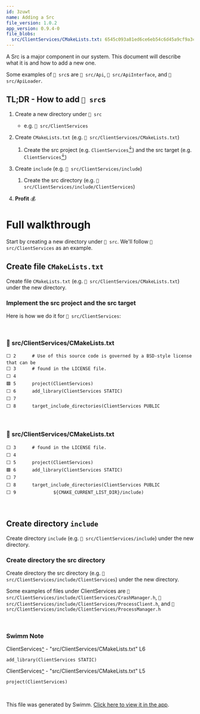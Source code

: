 ```yaml
---
id: 3zuwt
name: Adding a Src
file_version: 1.0.2
app_version: 0.9.4-0
file_blobs:
  src/ClientServices/CMakeLists.txt: 6545c093a81ed6ce6eb54c6d45a9cf9a3ccbf722
---
```


A Src is a major component in our system. This document will describe what it is and how to add a new one.

Some examples of `📄 src`s are `📄 src/Api`, `📄 src/ApiInterface`, and `📄 src/ApiLoader`.

## TL;DR - How to add `📄 src`s

1.  Create a new directory under `📄 src` 
    
    *   e.g. `📄 src/ClientServices`
        
2.  Create `CMakeLists.txt` (e.g. `📄 src/ClientServices/CMakeLists.txt`)
    
    1.  Create the src project (e.g. `ClientServices`[<sup id="o37E7">↓</sup>](#f-o37E7)) and the src target (e.g. `ClientServices`[<sup id="1B75sm">↓</sup>](#f-1B75sm))
        
3.  Create `include` (e.g. `📄 src/ClientServices/include`)
    
    1.  Create the src directory (e.g. `📄 src/ClientServices/include/ClientServices`)
        
4.  **Profit** 💰
    

# Full walkthrough

Start by creating a new directory under `📄 src`. We'll follow `📄 src/ClientServices` as an example.

## Create file `CMakeLists.txt`

Create file `CMakeLists.txt` (e.g. `📄 src/ClientServices/CMakeLists.txt`) under the new directory.

### Implement the src project and the src target

Here is how we do it for `📄 src/ClientServices`:

<br/>



<!-- NOTE-swimm-snippet: the lines below link your snippet to Swimm -->
### 📄 src/ClientServices/CMakeLists.txt
```text
⬜ 2      # Use of this source code is governed by a BSD-style license that can be
⬜ 3      # found in the LICENSE file.
⬜ 4      
🟩 5      project(ClientServices)
⬜ 6      add_library(ClientServices STATIC)
⬜ 7      
⬜ 8      target_include_directories(ClientServices PUBLIC
```

<br/>



<!-- NOTE-swimm-snippet: the lines below link your snippet to Swimm -->
### 📄 src/ClientServices/CMakeLists.txt
```text
⬜ 3      # found in the LICENSE file.
⬜ 4      
⬜ 5      project(ClientServices)
🟩 6      add_library(ClientServices STATIC)
⬜ 7      
⬜ 8      target_include_directories(ClientServices PUBLIC
⬜ 9              ${CMAKE_CURRENT_LIST_DIR}/include)
```

<br/>

## Create directory `include`

Create directory `include` (e.g. `📄 src/ClientServices/include`) under the new directory.

### Create directory the src directory

Create directory the src directory (e.g. `📄 src/ClientServices/include/ClientServices`) under the new directory.

Some examples of files under ClientServices are `📄 src/ClientServices/include/ClientServices/CrashManager.h`, `📄 src/ClientServices/include/ClientServices/ProcessClient.h`, and `📄 src/ClientServices/include/ClientServices/ProcessManager.h`

<br/>

<!-- THIS IS AN AUTOGENERATED SECTION. DO NOT EDIT THIS SECTION DIRECTLY -->
### Swimm Note

<span id="f-1B75sm">ClientServices</span>[^](#1B75sm) - "src/ClientServices/CMakeLists.txt" L6
```text
add_library(ClientServices STATIC)
```

<span id="f-o37E7">ClientServices</span>[^](#o37E7) - "src/ClientServices/CMakeLists.txt" L5
```text
project(ClientServices)
```

<br/>

This file was generated by Swimm. [Click here to view it in the app](http://localhost:5000/repos/Z2l0aHViJTNBJTNBb3JiaXQlM0ElM0FBZGRpZUNvaGVu/docs/3zuwt).